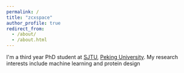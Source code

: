 ```yaml
---
permalink: /
title: "zcxspace"
author_profile: true
redirect_from: 
  - /about/
  - /about.html
---
```


I'm a third year PhD student at [SJTU](https://www.sjtu.edu.cn/), [Peking University](https://www.pku.edu.cn/). My research interests include machine learning and protein design

